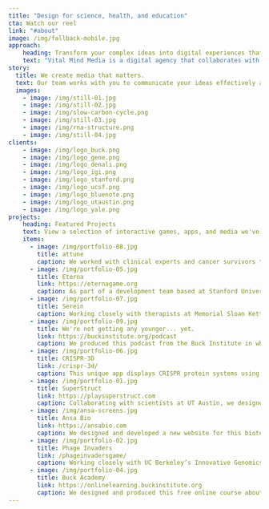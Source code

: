 ```yaml
---
title: "Design for science, health, and education"
cta: Watch our reel
link: "#about"
image: /img/fallback-mobile.jpg
approach:
    heading: Transform your complex ideas into digital experiences that people can understand, use, and enjoy.
    text: "Vital Mind Media is a digital agency that collaborates with leading researchers and communications teams in academia and the biotech industry. We are designers, developers, writers, researchers, scientists, strategists, and multimedia production experts with decades of experience in science and health communication."
story:
  title: We create media that matters.
  text: Our team works with you to communicate your ideas effectively across platforms, helping you connect with your audience wherever they are. Whether you're looking for a new way to express your brand or an intuitive interface for complex tasks, we've got you covered.
  images:
    - image: /img/still-01.jpg
    - image: /img/still-02.jpg
    - image: /img/slow-carbon-cycle.png
    - image: /img/still-03.jpg
    - image: /img/rna-structure.png
    - image: /img/still-04.jpg
clients: 
    - image: /img/logo_buck.png
    - image: /img/logo_gene.png
    - image: /img/logo_denali.png
    - image: /img/logo_igi.png
    - image: /img/logo_stanford.png
    - image: /img/logo_ucsf.png
    - image: /img/logo_bluenote.png
    - image: /img/logo_utaustin.png
    - image: /img/logo_yale.png
projects:
    heading: Featured Projects
    text: View a selection of interactive games, apps, and media we've developed.
    items:
      - image: /img/portfolio-08.jpg
        title: attune
        caption: We worked with clinical experts and cancer survivors to adapt a validated Cognitive Behavioral Therapy program for anxiety and depression into a self-guided mobile app. The resulting product from Blue Note Therapeutics, attune, received the FDA's breakthrough designation and met its primary endpoint in a randomized controlled trial.
      - image: /img/portfolio-05.jpg
        title: Eterna
        link: https://eternagame.org
        caption: As part of a development team based at Stanford University, we manage the design and development of this citizen science game which challenges players to create RNA molecules for medical research by solving Sudoku-like puzzles. The RNAs are synthesized and tested at a lab at Stanford, and the data is returned to players so they can iterate on their own - and each other’s - designs.
      - image: /img/portfolio-07.jpg
        title: Serein
        caption: Working closely with therapists at Memorial Sloan Kettering, cancer survivors, and Blue Note Therapeutics, we designed a digital intervention for anxiety and depression in advanced cancer patients. Guided by a conversational AI-based character, the game-like experience lets users journey as a bird through a mythical landscape, along with a group of companions, to explore and restore their sense of meaning in life.
      - image: /img/portfolio-09.jpg
        title: We're not getting any younger... yet.
        link: https://buckinstitute.org/podcast
        caption: We produced this podcast from the Buck Institute in which celebrated scientist Gordon Lithgow explores cutting-edge research and ideas on aging with some of the brightest minds in the field.
      - image: /img/portfolio-06.jpg
        title: CRISPR-3D
        link: /crispr-3d/
        caption: This unique app displays CRISPR protein systems using augmented reality to allow students, educators, and scientists to investigate the 3D structure of these increasingly important but often complex biological mechanisms. The app includes a feature that displays 3D models using custom playing cards designed by the Innovative Genomics Institute.
      - image: /img/portfolio-01.jpg
        title: SuperStruct
        link: https://playsuperstruct.com
        caption: Collaborating with scientists at UT Austin, we designed and produced this prototype science game which challenges players to fit 3D models of proteins together to form protein complexes. Each puzzle represents a different biological mechanism important to human health.
      - image: /img/ansa-screens.jpg
        title: Ansa Bio
        link: https://ansabio.com
        caption: We designed and developed a new website for this biotech startup focused on an innovative enzymatic DNA synthesis technology, including an explainer video and a unique design language.
      - image: /img/portfolio-02.jpg
        title: Phage Invaders
        link: /phageinvadersgame/
        caption: Working closely with UC Berkeley’s Innovative Genomics Institute, we designed and produced this mobile game which teaches kids (and adults!) about CRISPR gene editing. Players defend their bacterial cellular home from invading viral phages by cutting injected viral DNA before it can make more copies of phages.
      - image: /img/portfolio-04.jpg
        title: Buck Academy
        link: https://onlinelearning.buckinstitute.org
        caption: We designed and produced this free online course about the biology of aging from the Buck Institute. The web-based course includes video, slideshows, animations, and interactive exercises to engage students in understanding the relationship between aging and disease, as well as information on how to avoid illness as we age.
---
```


